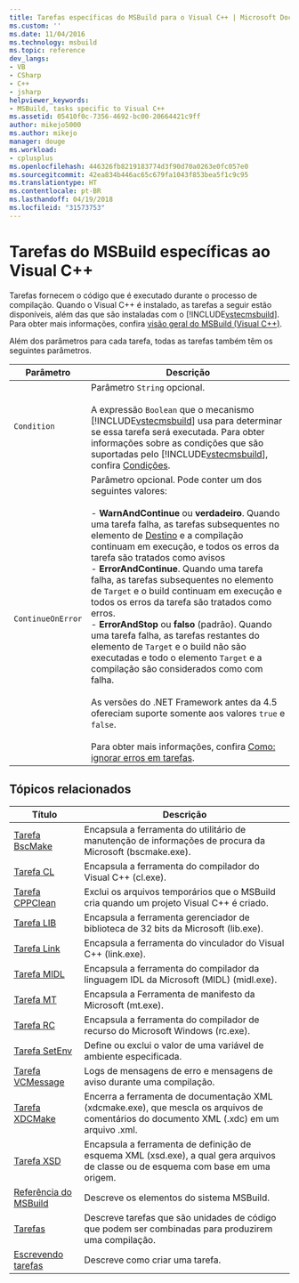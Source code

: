 ```yaml
---
title: Tarefas específicas do MSBuild para o Visual C++ | Microsoft Docs
ms.custom: ''
ms.date: 11/04/2016
ms.technology: msbuild
ms.topic: reference
dev_langs:
- VB
- CSharp
- C++
- jsharp
helpviewer_keywords:
- MSBuild, tasks specific to Visual C++
ms.assetid: 05410f0c-7356-4692-bc00-20664421c9ff
author: mikejo5000
ms.author: mikejo
manager: douge
ms.workload:
- cplusplus
ms.openlocfilehash: 446326fb8219183774d3f90d70a0263e0fc057e0
ms.sourcegitcommit: 42ea834b446ac65c679fa1043f853bea5f1c9c95
ms.translationtype: HT
ms.contentlocale: pt-BR
ms.lasthandoff: 04/19/2018
ms.locfileid: "31573753"
---
```

# <a name="msbuild-tasks-specific-to-visual-c"></a>Tarefas do MSBuild específicas ao Visual C++
Tarefas fornecem o código que é executado durante o processo de compilação. Quando o Visual C++ é instalado, as tarefas a seguir estão disponíveis, além das que são instaladas com o [!INCLUDE[vstecmsbuild](../extensibility/internals/includes/vstecmsbuild_md.md)]. Para obter mais informações, confira [visão geral do MSBuild (Visual C++)](/cpp/build/msbuild-visual-cpp-overview).  
  
 Além dos parâmetros para cada tarefa, todas as tarefas também têm os seguintes parâmetros.  
  
|Parâmetro|Descrição|  
|---------------|-----------------|  
|`Condition`|Parâmetro `String` opcional.<br /><br /> A expressão `Boolean` que o mecanismo [!INCLUDE[vstecmsbuild](../extensibility/internals/includes/vstecmsbuild_md.md)] usa para determinar se essa tarefa será executada. Para obter informações sobre as condições que são suportadas pelo [!INCLUDE[vstecmsbuild](../extensibility/internals/includes/vstecmsbuild_md.md)], confira [Condições](../msbuild/msbuild-conditions.md).|  
|`ContinueOnError`|Parâmetro opcional. Pode conter um dos seguintes valores:<br /><br /> -   **WarnAndContinue** ou **verdadeiro**. Quando uma tarefa falha, as tarefas subsequentes no elemento de [Destino](../msbuild/target-element-msbuild.md) e a compilação continuam em execução, e todos os erros da tarefa são tratados como avisos<br />-   **ErrorAndContinue**. Quando uma tarefa falha, as tarefas subsequentes no elemento de `Target` e o build continuam em execução e todos os erros da tarefa são tratados como erros.<br />-   **ErrorAndStop** ou **falso** (padrão). Quando uma tarefa falha, as tarefas restantes do elemento de `Target` e o build não são executadas e todo o elemento `Target` e a compilação são considerados como com falha.<br /><br /> As versões do .NET Framework antes da 4.5 ofereciam suporte somente aos valores `true` e `false`.<br /><br /> Para obter mais informações, confira [Como: ignorar erros em tarefas](../msbuild/how-to-ignore-errors-in-tasks.md).|  
  
## <a name="related-topics"></a>Tópicos relacionados  
  
|Título|Descrição|  
|-----------|-----------------|  
|[Tarefa BscMake](../msbuild/bscmake-task.md)|Encapsula a ferramenta do utilitário de manutenção de informações de procura da Microsoft (bscmake.exe).|  
|[Tarefa CL](../msbuild/cl-task.md)|Encapsula a ferramenta do compilador do Visual C++ (cl.exe).|  
|[Tarefa CPPClean](../msbuild/cppclean-task.md)|Exclui os arquivos temporários que o MSBuild cria quando um projeto Visual C++ é criado.|  
|[Tarefa LIB](../msbuild/lib-task.md)|Encapsula a ferramenta gerenciador de biblioteca de 32 bits da Microsoft (lib.exe).|  
|[Tarefa Link](../msbuild/link-task.md)|Encapsula a ferramenta do vinculador do Visual C++ (link.exe).|  
|[Tarefa MIDL](../msbuild/midl-task.md)|Encapsula a ferramenta do compilador da linguagem IDL da Microsoft (MIDL) (midl.exe).|  
|[Tarefa MT](../msbuild/mt-task.md)|Encapsula a Ferramenta de manifesto da Microsoft (mt.exe).|  
|[Tarefa RC](../msbuild/rc-task.md)|Encapsula a ferramenta do compilador de recurso do Microsoft Windows (rc.exe).|  
|[Tarefa SetEnv](../msbuild/setenv-task.md)|Define ou exclui o valor de uma variável de ambiente especificada.|  
|[Tarefa VCMessage](../msbuild/vcmessage-task.md)|Logs de mensagens de erro e mensagens de aviso durante uma compilação.|  
|[Tarefa XDCMake](../msbuild/xdcmake-task.md)|Encerra a ferramenta de documentação XML (xdcmake.exe), que mescla os arquivos de comentários do documento XML (.xdc) em um arquivo .xml.|  
|[Tarefa XSD](../msbuild/xsd-task.md)|Encapsula a ferramenta de definição de esquema XML (xsd.exe), a qual gera arquivos de classe ou de esquema com base em uma origem.|  
|[Referência do MSBuild](../msbuild/msbuild-reference.md)|Descreve os elementos do sistema MSBuild.|  
|[Tarefas](../msbuild/msbuild-tasks.md)|Descreve tarefas que são unidades de código que podem ser combinadas para produzirem uma compilação.|  
|[Escrevendo tarefas](../msbuild/task-writing.md)|Descreve como criar uma tarefa.|